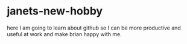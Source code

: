 # janets-new-hobby
here I am going to learn about github so I can be more productive and useful at work and make brian happy with me. 
